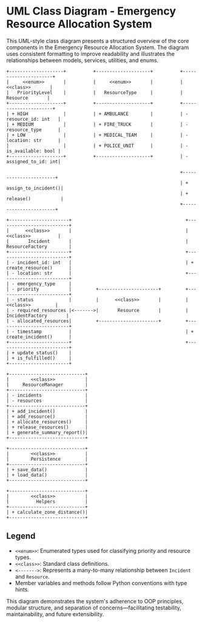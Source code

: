 # UML Class Diagram - Emergency Resource Allocation System

This UML-style class diagram presents a structured overview of the core components in the Emergency Resource Allocation System. The diagram uses consistent formatting to improve readability and illustrates the relationships between models, services, utilities, and enums.

```
+--------------------+          +--------------------+          +----------------------+
|     <<enum>>       |          |     <<enum>>       |          |      <<class>>       |
|   PriorityLevel    |          |   ResourceType     |          |       Resource       |
+--------------------+          +--------------------+          +----------------------+
| + HIGH             |          | + AMBULANCE        |          | - resource_id: int   |
| + MEDIUM           |          | + FIRE_TRUCK       |          | - resource_type      |
| + LOW              |          | + MEDICAL_TEAM     |          | - location: str      |
|                    |          | + POLICE_UNIT      |          | - is_available: bool |
+--------------------+          +--------------------+          | - assigned_to_id: int|

                                                                +-----------------------+
                                                                | + assign_to_incident()|
                                                                | + release()           |
                                                                +-----------------------+

+----------------------+                                          +--------------------------+
|      <<class>>       |                                          |       <<class>>          |
|       Incident       |                                          |   ResourceFactory        |
+----------------------+                                          +--------------------------+
| - incident_id: int   |                                          | + create_resource()      |
| - location: str      |                                          +--------------------------+
| - emergency_type     |
| - priority           |         +----------------------+         +--------------------------+
| - status             |         |      <<class>>       |         |        <<class>>         |
| - required_resources |<------->|       Resource       |         |    IncidentFactory       |
| - allocated_resources|         +----------------------+         +--------------------------+
| - timestamp          |                                          | + create_incident()      |
+----------------------+                                          +--------------------------+
| + update_status()    |
| + is_fulfilled()     |
+----------------------+

+----------------------------+
|        <<class>>           |
|     ResourceManager        |
+----------------------------+
| - incidents                |
| - resources                |
+----------------------------+
| + add_incident()           |
| + add_resource()           |
| + allocate_resources()     |
| + release_resources()      |
| + generate_summary_report()|
+----------------------------+

+----------------------------+
|        <<class>>           |
|        Persistence         |
+----------------------------+
| + save_data()              |
| + load_data()              |
+----------------------------+

+----------------------------+
|        <<class>>           |
|          Helpers           |
+----------------------------+
| + calculate_zone_distance()|
+----------------------------+
```

## Legend
- `<<enum>>`: Enumerated types used for classifying priority and resource types.
- `<<class>>`: Standard class definitions.
- `<------->`: Represents a many-to-many relationship between `Incident` and `Resource`.
- Member variables and methods follow Python conventions with type hints.

This diagram demonstrates the system's adherence to OOP principles, modular structure, and separation of concerns—facilitating testability, maintainability, and future extensibility.

